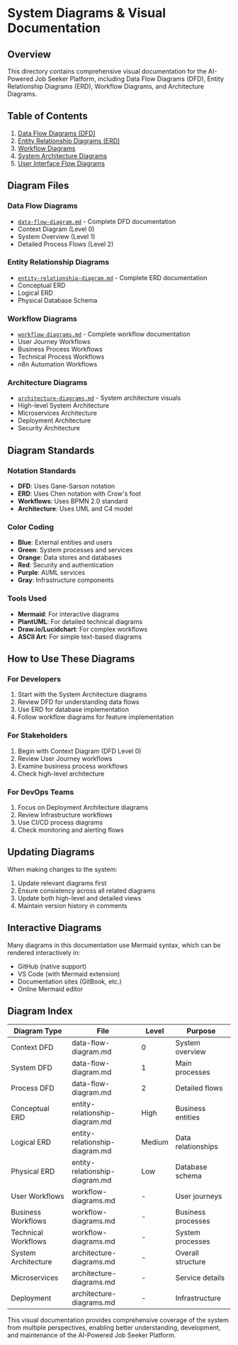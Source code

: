 # System Diagrams & Visual Documentation

## Overview

This directory contains comprehensive visual documentation for the AI-Powered Job Seeker Platform, including Data Flow Diagrams (DFD), Entity Relationship Diagrams (ERD), Workflow Diagrams, and Architecture Diagrams.

## Table of Contents
1. [Data Flow Diagrams (DFD)](#data-flow-diagrams-dfd)
2. [Entity Relationship Diagrams (ERD)](#entity-relationship-diagrams-erd)
3. [Workflow Diagrams](#workflow-diagrams)
4. [System Architecture Diagrams](#system-architecture-diagrams)
5. [User Interface Flow Diagrams](#user-interface-flow-diagrams)

## Diagram Files

### Data Flow Diagrams
- [`data-flow-diagram.md`](./data-flow-diagram.md) - Complete DFD documentation
- Context Diagram (Level 0)
- System Overview (Level 1)
- Detailed Process Flows (Level 2)

### Entity Relationship Diagrams
- [`entity-relationship-diagram.md`](./entity-relationship-diagram.md) - Complete ERD documentation
- Conceptual ERD
- Logical ERD
- Physical Database Schema

### Workflow Diagrams
- [`workflow-diagrams.md`](./workflow-diagrams.md) - Complete workflow documentation
- User Journey Workflows
- Business Process Workflows
- Technical Process Workflows
- n8n Automation Workflows

### Architecture Diagrams
- [`architecture-diagrams.md`](./architecture-diagrams.md) - System architecture visuals
- High-level System Architecture
- Microservices Architecture
- Deployment Architecture
- Security Architecture

## Diagram Standards

### Notation Standards
- **DFD**: Uses Gane-Sarson notation
- **ERD**: Uses Chen notation with Crow's foot
- **Workflows**: Uses BPMN 2.0 standard
- **Architecture**: Uses UML and C4 model

### Color Coding
- **Blue**: External entities and users
- **Green**: System processes and services
- **Orange**: Data stores and databases
- **Red**: Security and authentication
- **Purple**: AI/ML services
- **Gray**: Infrastructure components

### Tools Used
- **Mermaid**: For interactive diagrams
- **PlantUML**: For detailed technical diagrams
- **Draw.io/Lucidchart**: For complex workflows
- **ASCII Art**: For simple text-based diagrams

## How to Use These Diagrams

### For Developers
1. Start with the System Architecture diagrams
2. Review DFD for understanding data flows
3. Use ERD for database implementation
4. Follow workflow diagrams for feature implementation

### For Stakeholders
1. Begin with Context Diagram (DFD Level 0)
2. Review User Journey workflows
3. Examine business process workflows
4. Check high-level architecture

### For DevOps Teams
1. Focus on Deployment Architecture diagrams
2. Review Infrastructure workflows
3. Use CI/CD process diagrams
4. Check monitoring and alerting flows

## Updating Diagrams

When making changes to the system:
1. Update relevant diagrams first
2. Ensure consistency across all related diagrams
3. Update both high-level and detailed views
4. Maintain version history in comments

## Interactive Diagrams

Many diagrams in this documentation use Mermaid syntax, which can be rendered interactively in:
- GitHub (native support)
- VS Code (with Mermaid extension)
- Documentation sites (GitBook, etc.)
- Online Mermaid editor

## Diagram Index

| Diagram Type | File | Level | Purpose |
|-------------|------|-------|---------|
| Context DFD | data-flow-diagram.md | 0 | System overview |
| System DFD | data-flow-diagram.md | 1 | Main processes |
| Process DFD | data-flow-diagram.md | 2 | Detailed flows |
| Conceptual ERD | entity-relationship-diagram.md | High | Business entities |
| Logical ERD | entity-relationship-diagram.md | Medium | Data relationships |
| Physical ERD | entity-relationship-diagram.md | Low | Database schema |
| User Workflows | workflow-diagrams.md | - | User journeys |
| Business Workflows | workflow-diagrams.md | - | Business processes |
| Technical Workflows | workflow-diagrams.md | - | System processes |
| System Architecture | architecture-diagrams.md | - | Overall structure |
| Microservices | architecture-diagrams.md | - | Service details |
| Deployment | architecture-diagrams.md | - | Infrastructure |

This visual documentation provides comprehensive coverage of the system from multiple perspectives, enabling better understanding, development, and maintenance of the AI-Powered Job Seeker Platform.
